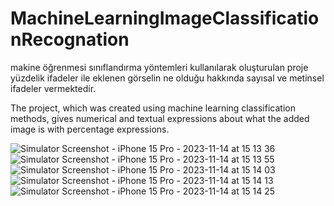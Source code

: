 # MachineLearningImageClassificationRecognation


makine öğrenmesi sınıflandırma yöntemleri kullanılarak oluşturulan proje yüzdelik ifadeler ile eklenen görselin ne olduğu hakkında sayısal ve metinsel ifadeler vermektedir.

The project, which was created using machine learning classification methods, gives numerical and textual expressions about what the added image is with percentage expressions.


![Simulator Screenshot - iPhone 15 Pro - 2023-11-14 at 15 13 36](https://github.com/omerseze/MachineLearningImageClassificationRecognation/assets/91909146/3db8f066-8ba7-4702-b68a-82a21aec9cd0)
![Simulator Screenshot - iPhone 15 Pro - 2023-11-14 at 15 13 55](https://github.com/omerseze/MachineLearningImageClassificationRecognation/assets/91909146/03dffe79-22a7-482f-b4db-e44b611a058e)
![Simulator Screenshot - iPhone 15 Pro - 2023-11-14 at 15 14 03](https://github.com/omerseze/MachineLearningImageClassificationRecognation/assets/91909146/15372d4a-bb30-48be-b852-2dd971fefcb8)
![Simulator Screenshot - iPhone 15 Pro - 2023-11-14 at 15 14 13](https://github.com/omerseze/MachineLearningImageClassificationRecognation/assets/91909146/e97822a6-78e2-4d25-8380-e9cbb1247ffd)
![Simulator Screenshot - iPhone 15 Pro - 2023-11-14 at 15 14 25](https://github.com/omerseze/MachineLearningImageClassificationRecognation/assets/91909146/c973af66-52f4-46aa-acae-a535b0011f9d)
